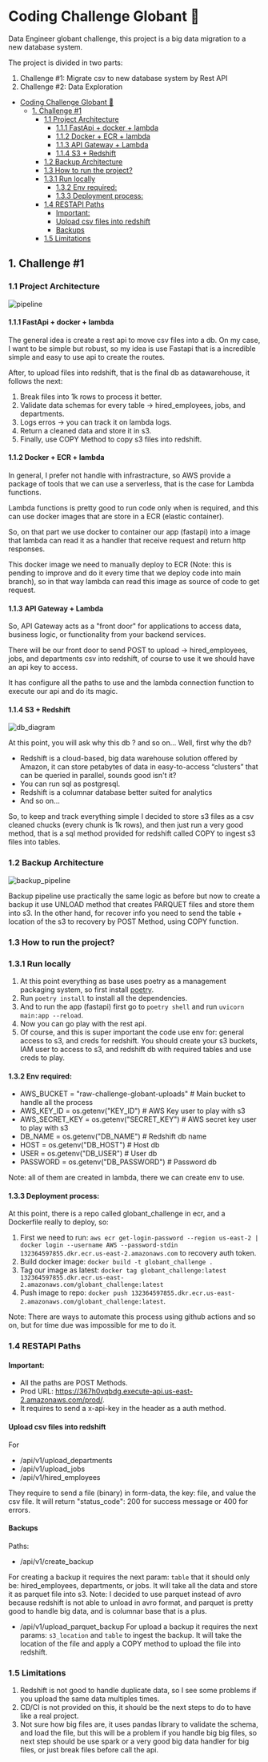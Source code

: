 # Coding Challenge Globant 🚀
Data Engineer globant challenge, this project is a big data migration
to a new database system.

The project is divided in two parts:
1. Challenge #1: Migrate csv to new database system by Rest API
2. Challenge #2: Data Exploration

- [Coding Challenge Globant 🚀](#coding-challenge-globant-)
  - [1. Challenge #1](#1-challenge-1)
    - [1.1 Project Architecture](#11-project-architecture)
      - [1.1.1 FastApi + docker + lambda](#111-fastapi--docker--lambda)
      - [1.1.2 Docker + ECR + lambda](#112-docker--ecr--lambda)
      - [1.1.3 API Gateway + Lambda](#113-api-gateway--lambda)
      - [1.1.4 S3 + Redshift](#114-s3--redshift)
    - [1.2 Backup Architecture](#12-backup-architecture)
    - [1.3 How to run the project?](#13-how-to-run-the-project)
    - [1.3.1 Run locally](#131-run-locally)
      - [1.3.2 Env required:](#132-env-required)
      - [1.3.3 Deployment process:](#133-deployment-process)
    - [1.4 RESTAPI Paths](#14-restapi-paths)
      - [Important:](#important)
      - [Upload csv files into redshift](#upload-csv-files-into-redshift)
      - [Backups](#backups)
    - [1.5 Limitations](#15-limitations)


## 1. Challenge #1
### 1.1 Project Architecture
![pipeline](docs/project_pipeline.png)
#### 1.1.1 FastApi + docker + lambda
The general idea is create a rest api to move csv files into a db.
On my case, I want to be simple but robust, so my idea is use Fastapi that is a incredible
simple and easy to use api to create the routes.

After, to upload files into redshift, that is the final db as datawarehouse, it follows the next:
1. Break files into 1k rows to process it better.
2. Validate data schemas for every table -> hired_employees, jobs, and departments.
3. Logs erros -> you can track it on lambda logs.
4. Return a cleaned data and store it in s3.
5. Finally, use COPY Method to copy s3 files into redshift.

#### 1.1.2 Docker + ECR + lambda
In general, I prefer not handle with infrastracture, so AWS provide a package of tools that we can
use a serverless, that is the case for Lambda functions.

Lambda functions is pretty good to run code only when is required, and this can use docker images that are
store in a ECR (elastic container).

So, on that part we use docker to container our app (fastapi) into a image that lambda can read it as a 
handler that receive request and return http responses.

This docker image we need to manually deploy to ECR (Note: this is pending to improve and do it every time that we deploy code into main branch), so in that way lambda can read this image as source of code to get request.


#### 1.1.3 API Gateway + Lambda
So, API Gateway acts as a "front door" for applications to access data, business logic, or functionality from your backend services.

There will be our front door to send POST to upload -> hired_employees, jobs, and departments csv into redshift, of course to use it we should have an api key to access.

It has configure all the paths to use and the lambda connection function to execute our api and do its magic.

#### 1.1.4 S3 + Redshift
![db_diagram](docs/db_diagram.png)

At this point, you will ask why this db ? and so on... Well, first why the db?
- Redshift is a cloud-based, big data warehouse solution offered by Amazon, it can store petabytes of data
in easy-to-access “clusters” that can be queried in parallel, sounds good isn't it?
- You can run sql as postgresql.
- Redshift is a columnar database better suited for analytics
- And so on...

So, to keep and track everything simple I decided to store s3 files as a csv cleaned chucks (every chunk is 1k rows), and then just run a very good method, that is a sql method provided for redshift called COPY to ingest s3 files into tables.


### 1.2 Backup Architecture
![backup_pipeline](docs/backup_pipeline.png)

Backup pipeline use practically the same logic as before but now to create a backup it use UNLOAD method that
creates PARQUET files and store them into s3. In the other hand, for recover info you need to send the table +
location of the s3 to recovery by POST Method, using COPY function.

### 1.3 How to run the project?
### 1.3.1 Run locally
1. At this point everything as base uses poetry as a management packaging system, so first install [poetry](https://link-url-here.org).
2. Run `poetry install` to install all the dependencies.
3. And to run the app (fastapi) first go to `poetry shell` and run `uvicorn main:app --reload`.
4. Now you can go play with the rest api.
5. Of course, and this is super important the code use env for: general access to s3, and creds for redshift. You should create your s3 buckets, IAM user to access to s3, and redshift db with required tables and use creds to play.

#### 1.3.2 Env required:
- AWS_BUCKET = "raw-challenge-globant-uploads" # Main bucket to handle all the process
- AWS_KEY_ID = os.getenv("KEY_ID") # AWS Key user to play with s3
- AWS_SECRET_KEY = os.getenv("SECRET_KEY") # AWS secret key user to play with s3
- DB_NAME = os.getenv("DB_NAME") # Redshift db name
- HOST = os.getenv("DB_HOST") # Host db
- USER = os.getenv("DB_USER") # User db
- PASSWORD = os.getenv("DB_PASSWORD") # Password db

Note: all of them are created in lambda, there we can create env to use.

#### 1.3.3 Deployment process:
At this point, there is a repo called globant_challenge in ecr, and a Dockerfile really to deploy, so:
1. First we need to run: `aws ecr get-login-password --region us-east-2 | docker login --username AWS --password-stdin 132364597855.dkr.ecr.us-east-2.amazonaws.com` to recovery auth token.
2. Build docker image: `docker build -t globant_challenge .`
3. Tag our image as latest: `docker tag globant_challenge:latest 132364597855.dkr.ecr.us-east-2.amazonaws.com/globant_challenge:latest`
4. Push image to repo: `docker push 132364597855.dkr.ecr.us-east-2.amazonaws.com/globant_challenge:latest`.

Note: There are ways to automate this process using github actions and so on, but for time due was impossible for me to do it.


### 1.4 RESTAPI Paths
#### Important: 
- All the paths are POST Methods.
- Prod URL: https://367h0vqbdg.execute-api.us-east-2.amazonaws.com/prod/.
- It requires to send a x-api-key in the header as a auth method.

#### Upload csv files into redshift
For
- /api/v1/upload_departments
- /api/v1/upload_jobs
- /api/v1/hired_employees

They require to send a file (binary) in form-data, the key: file, and value the csv file.
It will return "status_code": 200 for success message or 400 for errors.

#### Backups
Paths:
- /api/v1/create_backup
  
For creating a backup it requires the next param: `table` that it should only be: hired_employees, departments, or jobs.
It will take all the data and store it as parquet file into s3.
Note: I decided to use parquet instead of avro because
redshift is not able to unload in avro format, and parquet is pretty good to handle big data, and is columnar base that is a plus.

- /api/v1/upload_parquet_backup
For upload a backup it requires the next params: `s3_location` and `table` to ingest the backup.
It will take the location of the file and apply a COPY method to upload the file into redshift.


### 1.5 Limitations
1. Redshift is not good to handle duplicate data, so I see some problems if you upload the same data multiples times.
2. CD/CI is not provided on this, it should be the next steps to do to have like a real project.
3. Not sure how big files are, it uses pandas library to validate the schema, and load the file, but this will be a problem if you handle big big files, so next step should be use spark or a very good big data handler for big files, or just break files before call the api.

